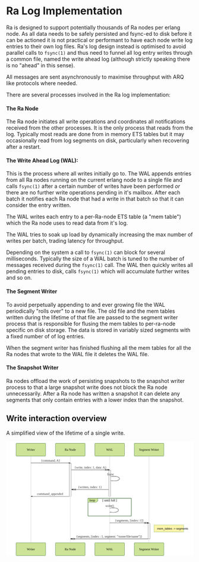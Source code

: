 # Ra Log Implementation

Ra is designed to support potentially thousands of Ra nodes per erlang node.
As all data needs to be safely persisted and fsync-ed to disk before it can be
actioned it is not practical or performant to have each node write log entries
to their own log files. Ra's log design instead is optimised to avoid
parallel calls to `fsync(1)` and thus need to funnel all log entry writes
through a common file, named the write ahead log
(although strictly speaking there is
no "ahead" in this sense).

All messages are sent asynchronously to maximise throughput with ARQ like
protocols where needed.


There are several processes involved in the Ra log implementation:

#### The Ra Node

The Ra node initiates all write operations and coordinates all notifications
received from the other processes. It is the only process that reads from
the log. Typically most reads are done from in memory ETS tables but it may
occasionally read from log segments on disk, particularly when recovering
after a restart.

#### The Write Ahead Log (WAL):

This is the process where all writes initially go to.
The WAL appends entries from all
Ra nodes running on the current erlang node to a single file and calls `fsync(1)`
after a certain number of writes have been performed _or_ there are no further
write operations pending in it's mailbox.
After each batch it notifies each Ra node that had a write in
that batch so that it can consider the entry written.

The WAL writes each entry to a per-Ra-node ETS table (a "mem table") which
the Ra node uses to read data from it's log.

The WAL tries to soak up load by dynamically increasing the max number of
writes per batch, trading latency for throughput.

Depending on the system a call to `fsync(1)` can block for several milliseconds.
Typically the size of a WAL batch is tuned to the number of messages received
during the `fsync(1)` call. The WAL then quickly writes all pending entries to
disk, calls `fsync(1)` which will accumulate further writes and so on.

#### The Segment Writer

To avoid perpetually appending to and ever growing file the WAL periodically
"rolls over" to a new file. The old file and the mem tables written during
the lifetime of that file are passed to the segment writer process that is
responsible for flusing the mem tables to per-ra-node specific on disk
storage. The data is stored in variably sized segments with a fixed number of
of log entries.

When the segment writer has finished flushing all the mem tables for all the
Ra nodes that wrote to the WAL file it deletes the WAL file.

#### The Snapshot Writer

Ra nodes offload the work of persisting snapshots to the snapshot writer
process to that a large snapshot write does not block the Ra node
unnecessarily. After a Ra node has written a snapshot it can delete any
segments that only contain entries with a lower index than the snapshot.


## Write interaction overview

A simplified view of the lifetime of a single write.


![blah](log_write.svg)



